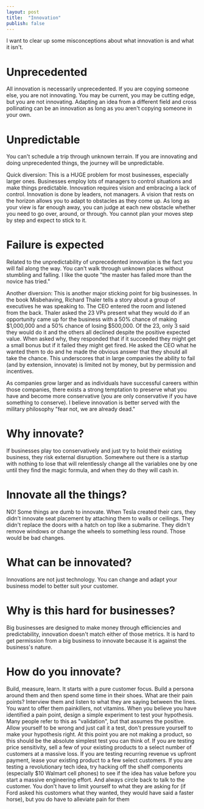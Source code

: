 ```yaml
---
layout: post
title:  "Innovation"
publish: false
---
```

I want to clear up some misconceptions about what innovation is and what it isn't.

# Unprecedented
All innovation is necessarily unprecedented.  If you are copying someone else, you are not innovating.  You may be current, you may be cutting edge, but you are not innovating.  Adapting an idea from a different field and cross pollinating can be an innovation as long as you aren't copying someone in your own.

# Unpredictable
You can't schedule a trip through unknown terrain.  If you are innovating and doing unprecedented things, the journey will be unpredictable.

Quick diversion:
This is a HUGE problem for most businesses, especially larger ones.  Businesses employ lots of managers to control situations and make things predictable.  Innovation requires vision and embracing a lack of control.  Innovation is done by leaders, not managers.  A vision that rests on the horizon allows you to adapt to obstacles as they come up.  As long as your view is far enough away, you can judge at each new obstacle whether you need to go over, around, or through.  You cannot plan your moves step by step and expect to stick to it.

# Failure is expected
Related to the unpredictability of unprecedented innovation is the fact you will fail along the way.  You can't walk through unknown places without stumbling and falling.  I like the quote "the master has failed more than the novice has tried."

Another diversion:
This is another major sticking point for big businesses.  In the book Misbehaving, Richard Thaler tells a story about a group of executives he was speaking to.  The CEO entered the room and listened from the back.  Thaler asked the 23 VPs present what they would do if an opportunity came up for the business with a 50% chance of making $1,000,000 and a 50% chance of losing $500,000.  Of the 23, only 3 said they would do it and the others all declined despite the positive expected value.  When asked why, they responded that if it succeeded they might get a small bonus but if it failed they might get fired.  He asked the CEO what he wanted them to do and he made the obvious answer that they should all take the chance.  This underscores that in large companies the ability to fail (and by extension, innovate) is limited not by money, but by permission and incentives.

As companies grow larger and as individuals have successful careers within those companies, there exists a strong temptation to preserve what you have and become more conservative (you are only conservative if you have something to conserve).  I believe innovation is better served with the military philosophy "fear not, we are already dead."

# Why innovate?
If businesses play too conservatively and just try to hold their existing business, they risk external disruption.  Somewhere out there is a startup with nothing to lose that will relentlessly change all the variables one by one until they find the magic formula, and when they do they will cash in.

# Innovate all the things?
NO!  Some things are dumb to innovate.  When Tesla created their cars, they didn't innovate seat placement by attaching them to walls or ceilings.  They didn't replace the doors with a hatch on top like a submarine.  They didn't remove windows or change the wheels to something less round.  Those would be bad changes.

# What can be innovated?
Innovations are not just technology.  You can change and adapt your business model to better suit your customer.

# Why is this hard for businesses?
Big businesses are designed to make money through efficiencies and predictability, innovation doesn't match either of those metrics.  It is hard to get permission from a big business to innovate because it is against the business's nature.

# How do you innovate?
Build, measure, learn.  It starts with a pure customer focus.  Build a persona around them and then spend some time in their shoes.  What are their pain points?  Interview them and listen to what they are saying between the lines.  You want to offer them painkillers, not vitamins.  When you believe you have identified a pain point, design a simple experiment to test your hypothesis.  Many people refer to this as "validation", but that assumes the positive.  Allow yourself to be wrong and just call it a test, don't pressure yourself to make your hypothesis right.  At this point you are not making a product, so this should be the absolute simplest test you can think of.  If you are testing price sensitivity, sell a few of your existing products to a select number of customers at a massive loss.  If you are testing recurring revenue vs upfront payment, lease your existing product to a few select customers.  If you are testing a revolutionary tech idea, try hacking off the shelf components (especially $10 Walmart cell phones) to see if the idea has value before you start a massive engineering effort.  And always circle back to talk to the customer.  You don't have to limit yourself to what they are asking for (if Ford asked his customers what they wanted, they would have said a faster horse), but you do have to alleviate pain for them
